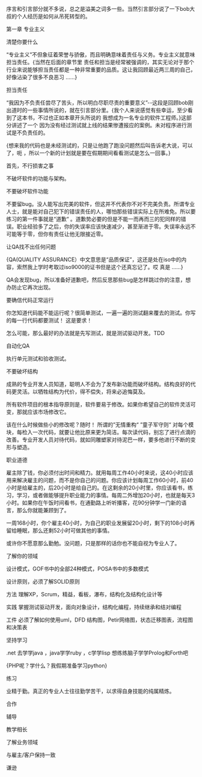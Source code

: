 序言和引言部分就不多说，总之是溢美之词多一些。当然引言部分说了一下bob大叔的个人经历是如何从吊死转型的。

第一章 专业主义

清楚你要什么

“专业主义”不但象征着荣誉与骄傲，而且明确意味着责任与义务。专业主义就意味担当责任。{当然在后面的章节里 责任和担当是经常被强调的，其实无论对于那个行业来说能够担当责任都是一种非常重要的品质。这让我回顾最近两三周的自己，好像沾染了很多不良恶习  ……}

担当责任

“我因为不负责任尝尽了苦头，所以明白尽职尽责的重要意义”--这段是回顾bob刚出道时的一些事情所说的，就在引言部分里。{我个人来说感觉有些幸运，至少看到了这本书，不过也正如本章开头所说的 我想成为一名专业的软件工程师。}这部分讲述了一个 因为没有经过测试就上线的结果惨遭报应的案例。未对程序进行测试是不负责任的。

{想来我的代码也是未经测试的，只是让他跑了跑没问题然后叫告诉老大说，可以了，呃 ，所以一个新的计划就是要在假期期间看看测试是怎么一回事。}

首先，不行损害之事

不破坏软件的功能与架构。

不要破坏软件功能

不要留bug。没人能写出完美的软件，但这并不代表你不对不完美负责。所谓专业人士，就是能对自己犯下的错误责任的人，哪怕那些错误实际上在所难免。所以要练习的第一件事就是“道歉“ 。道歉势必要的但是不能一而再而三的犯同样的错误。职业经验多了之后，你的失误率应该快速减少，甚至渐进于零。失误率永远不可能等于零，但你有责任让他无限接近零。

让QA找不出任何问题

{QA(QUALITY ASSURANCE）中文意思是“品质保证”，这还是处在iso中的内容，索然我上学时考取过iso9000的证书但是这个还真忘记了。哎 真是 ……}

QA会发现bug，所以准备好道歉吧，然后反思那些bug是怎样跳过你的注意，想办防止它再次出现。

要确信代码正常运行

你怎知道代码能不能运行呢？很简单测试，一遍一遍的测试翻来覆去的测试。你写的每一行代码都要测试！ 这是要求！

怎么可能，那么最好的办法就是先写测试，就是测试驱动开发。TDD

自动化QA

执行单元测试和验收测试。

不要破坏结构

成熟的专业开发人员知道，聪明人不会为了发布新功能而破坏结构。结构良好的代码更灵活。以牺牲结构为代价，得不偿失，将来必追悔莫及。

所有软件项目的根本指导原则是，软件要易于修改。如果你希望自己的软件灵活可变，那就应该市场修改它。

该在什么时候做些小的修改呢？随时！ 所谓的”无情重构“ ”童子军守则“ 对每个模块，每检入一次代码，就要让他比原来更为简洁。每次读代码，别忘了进行点滴的改善。专业开发人员对待代码，就如同雕塑家对待泥巴一样，要多他进行不断的变形与塑造。

职业道德

雇主除了钱，你必须付出时间和精力。就用每周工作40小时来说，这40小时应该用来解决雇主的问题，而不是你自己的问题。你应该计划每周工作60小时，前40小时是给雇主的，后20小时是给自己的。在这剩余的20小时里，你应该看书，练习，学习，或者做能够提升职业能力的事情。每周二外增加20小时，也就是每天3小时。如果你在午饭时间看书，在通勤路上听听播客，花90分钟学一门新的语言，那么你就能兼顾到了。

一周168小时，你个雇主40小时，为自己的职业发展留20小时，剩下的108小时再留给睡眠，那么还剩52小时可做其他的事情。

或许你不愿意那么勤勉。没问题，只是那样的话你也不能自视为专业人了。

了解你的领域

设计模式，GOF书中的全部24种模式，POSA书中的多数模式

设计原则，必须了解SOLID原则

方法 理解XP，Scrum，精益，看板，瀑布，结构化及结构化设计等

实践 掌握测试驱动开发，面向对象设计，结构化编程，持续继承和结对编程

工件 必须了解如何使用uml，DFD 结构图，Petir网络图，状态迁移图表，流程图和决策表

坚持学习

.net 去学学java ，java学学ruby ，c学学lisp 想练练脑子学学Prolog和Forth吧

{PHP呢？学什么？我假期准备学习python}

练习

业精于勤。真正的专业人士往往勤学苦干，以求得自身技能的纯属精炼。

合作

辅导

教学相长

了解业务领域

与雇主/客户保持一致

谦逊

